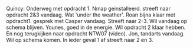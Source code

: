 Quincy: Onderweg met opdracht 1. Nmap geinstalleerd. streeft naar opdracht 2&3 vandaag. Wat 'under the weather'.
Roan bijna klaar met opdracht1. gesprek met Casper vandaag. Streeft naar 2-3. Wil vandaag op schema blijven.
Younes, goed in de energie. Wil opdracht 2 klaar hebben. En nog terugkijken naar opdracht NTW07 (video).
Jon, tandarts vandaag. Wil op schema komen. In ieder geval 1 af streeft naar 2 en 3.